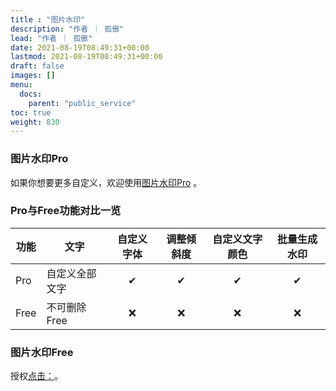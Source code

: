 ```yaml
---
title : "图片水印"
description: "作者 ｜ 孤傲"
lead: "作者 ｜ 孤傲"
date: 2021-08-19T08:49:31+00:00
lastmod: 2021-08-19T08:49:31+00:00
draft: false 
images: []
menu:
  docs:
    parent: "public_service"
toc: true
weight: 830
---
```


### 图片水印Pro

如果你想要更多自定义，欢迎使用[图片水印Pro](https://skin.gushao.club/docs/extra_service/SkinWaterPro/) 。

### Pro与Free功能对比一览

| 功能 |     文字    | 自定义字体 | 调整倾斜度 | 自定义文字颜色 | 批量生成水印 |
| --- | -------------  |:--:|:--:|:--:|:--:|
| Pro |   自定义全部文字 | ✔ | ✔ | ✔ | ✔ |
| Free | 不可删除Free | ❌ | ❌ | ❌ | ❌ |

### 图片水印Free

授权[点击：](https://skin.gushao.club/docs/public_service/)。

